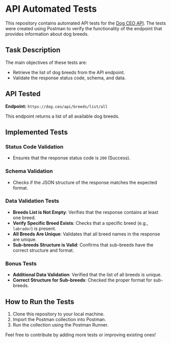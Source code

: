 # API Automated Tests

This repository contains automated API tests for the [Dog CEO API](https://dog.ceo/dog-api/). The tests were created using Postman to verify the functionality of the endpoint that provides information about dog breeds.

## Task Description

The main objectives of these tests are:

- Retrieve the list of dog breeds from the API endpoint.
- Validate the response status code, schema, and data.

## API Tested

**Endpoint:** `https://dog.ceo/api/breeds/list/all`

This endpoint returns a list of all available dog breeds.

## Implemented Tests

### Status Code Validation

- Ensures that the response status code is `200` (Success).

### Schema Validation

- Checks if the JSON structure of the response matches the expected format.

### Data Validation Tests

- **Breeds List is Not Empty**: Verifies that the response contains at least one breed.
- **Verify Specific Breed Exists**: Checks that a specific breed (e.g., `labrador`) is present.
- **All Breeds Are Unique**: Validates that all breed names in the response are unique.
- **Sub-breeds Structure is Valid**: Confirms that sub-breeds have the correct structure and format.

### Bonus Tests

- **Additional Data Validation**: Verified that the list of all breeds is unique.
- **Correct Structure for Sub-breeds**: Checked the proper format for sub-breeds.

## How to Run the Tests

1. Clone this repository to your local machine.
2. Import the Postman collection into Postman.
3. Run the collection using the Postman Runner.

Feel free to contribute by adding more tests or improving existing ones!
